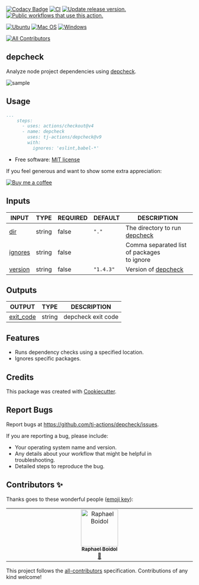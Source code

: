 [![Codacy Badge](https://app.codacy.com/project/badge/Grade/d1e91469175347b8afc72617f17efd9e)](https://app.codacy.com/gh/tj-actions/depcheck/dashboard?utm_source=gh\&utm_medium=referral\&utm_content=\&utm_campaign=Badge_grade)
[![CI](https://github.com/tj-actions/depcheck/workflows/CI/badge.svg)](https://github.com/tj-actions/depcheck/actions?query=workflow%3ACI)
[![Update release version.](https://github.com/tj-actions/depcheck/actions/workflows/sync-release-version.yml/badge.svg)](https://github.com/tj-actions/depcheck/actions/workflows/sync-release-version.yml)
[![Public workflows that use this action.](https://img.shields.io/endpoint?url=https%3A%2F%2Fused-by.vercel.app%2Fapi%2Fgithub-actions%2Fused-by%3Faction%3Dtj-actions%2Fdepcheck%26badge%3Dtrue)](https://github.com/search?o=desc\&q=tj-actions+depcheck+path%3A.github%2Fworkflows+language%3AYAML\&s=\&type=Code)

[![Ubuntu](https://img.shields.io/badge/Ubuntu-E95420?logo=ubuntu\&logoColor=white)](https://docs.github.com/en/actions/reference/workflow-syntax-for-github-actions#jobsjob_idruns-on)
[![Mac OS](https://img.shields.io/badge/mac%20os-000000?logo=macos\&logoColor=F0F0F0)](https://docs.github.com/en/actions/reference/workflow-syntax-for-github-actions#jobsjob_idruns-on)
[![Windows](https://img.shields.io/badge/Windows-0078D6?logo=windows\&logoColor=white)](https://docs.github.com/en/actions/reference/workflow-syntax-for-github-actions#jobsjob_idruns-on)

<!-- ALL-CONTRIBUTORS-BADGE:START - Do not remove or modify this section -->

[![All Contributors](https://img.shields.io/badge/all_contributors-1-orange.svg?style=flat-square)](#contributors-)

<!-- ALL-CONTRIBUTORS-BADGE:END -->

## depcheck

Analyze node project dependencies using [depcheck](https://github.com/depcheck/depcheck).

![sample](https://user-images.githubusercontent.com/17484350/153099924-30a3945a-4094-4a2d-a00e-4dc104644ef2.png)

## Usage

```yaml
...
    steps:
      - uses: actions/checkout@v4
      - name: depcheck
        uses: tj-actions/depcheck@v9
        with:
          ignores: 'eslint,babel-*'
```

*   Free software: [MIT license](LICENSE)

If you feel generous and want to show some extra appreciation:

[![Buy me a coffee][buymeacoffee-shield]][buymeacoffee]

[buymeacoffee]: https://www.buymeacoffee.com/jackton1

[buymeacoffee-shield]: https://www.buymeacoffee.com/assets/img/custom_images/orange_img.png

## Inputs

<!-- AUTO-DOC-INPUT:START - Do not remove or modify this section -->

|                         INPUT                         |  TYPE  | REQUIRED |  DEFAULT  |                                 DESCRIPTION                                  |
|-------------------------------------------------------|--------|----------|-----------|------------------------------------------------------------------------------|
|       <a name="input_dir"></a>[dir](#input_dir)       | string |  false   |   `"."`   | The directory to run [depcheck](https://github.com/depcheck/depcheck#readme) |
| <a name="input_ignores"></a>[ignores](#input_ignores) | string |  false   |           |               Comma separated list of packages <br>to ignore                 |
| <a name="input_version"></a>[version](#input_version) | string |  false   | `"1.4.3"` |       Version of [depcheck](https://github.com/depcheck/depcheck/tags)       |

<!-- AUTO-DOC-INPUT:END -->

## Outputs

<!-- AUTO-DOC-OUTPUT:START - Do not remove or modify this section -->

|                            OUTPUT                             |  TYPE  |    DESCRIPTION     |
|---------------------------------------------------------------|--------|--------------------|
| <a name="output_exit_code"></a>[exit\_code](#output_exit_code) | string | depcheck exit code |

<!-- AUTO-DOC-OUTPUT:END -->

## Features

*   Runs dependency checks using a specified location.
*   Ignores specific packages.

## Credits

This package was created with [Cookiecutter](https://github.com/cookiecutter/cookiecutter).

## Report Bugs

Report bugs at https://github.com/tj-actions/depcheck/issues.

If you are reporting a bug, please include:

*   Your operating system name and version.
*   Any details about your workflow that might be helpful in troubleshooting.
*   Detailed steps to reproduce the bug.

## Contributors ✨

Thanks goes to these wonderful people ([emoji key](https://allcontributors.org/docs/en/emoji-key)):

<!-- ALL-CONTRIBUTORS-LIST:START - Do not remove or modify this section -->

<!-- prettier-ignore-start -->

<!-- markdownlint-disable -->

<table>
  <tbody>
    <tr>
      <td align="center" valign="top" width="14.28%"><a href="https://home.boidol.dev/"><img src="https://avatars.githubusercontent.com/u/652404?v=4?s=100" width="100px;" alt="Raphael Boidol"/><br /><sub><b>Raphael Boidol</b></sub></a><br /><a href="https://github.com/tj-actions/depcheck/commits?author=boidolr" title="Documentation">📖</a></td>
    </tr>
  </tbody>
</table>

<!-- markdownlint-restore -->

<!-- prettier-ignore-end -->

<!-- ALL-CONTRIBUTORS-LIST:END -->

This project follows the [all-contributors](https://github.com/all-contributors/all-contributors) specification. Contributions of any kind welcome!
